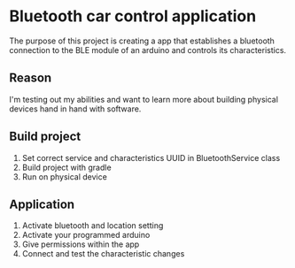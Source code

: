 # Bluetooth car control application
The purpose of this project is creating a app that establishes a bluetooth connection to the BLE module of an arduino and controls its characteristics.

## Reason
I'm testing out my abilities and want to learn more about building physical devices hand in hand with software.

## Build project
1. Set correct service and characteristics UUID in BluetoothService class
2. Build project with gradle
3. Run on physical device

## Application
1. Activate bluetooth and location setting
2. Activate your programmed arduino
3. Give permissions within the app
4. Connect and test the characteristic changes